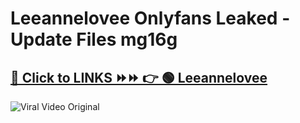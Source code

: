 
 # Leeannelovee Onlyfans Leaked - Update Files mg16g

## <h2><a href="https://clipsfans.com/Leeannelovee&ref=git">🔗 Click to LINKS ⏩⏩ 👉 🟢 Leeannelovee </a></h2>

<a href="https://clipsfans.com/Leeannelovee&ref=git" rel="nofollow" data-target="animated-image.originalLink"><img src="https://i.ibb.co.com/xMMVF88/686577567.gif" alt="Viral Video Original" style="max-width: 100%; display: inline-block;" data-target="animated-image.originalImage"></a>

